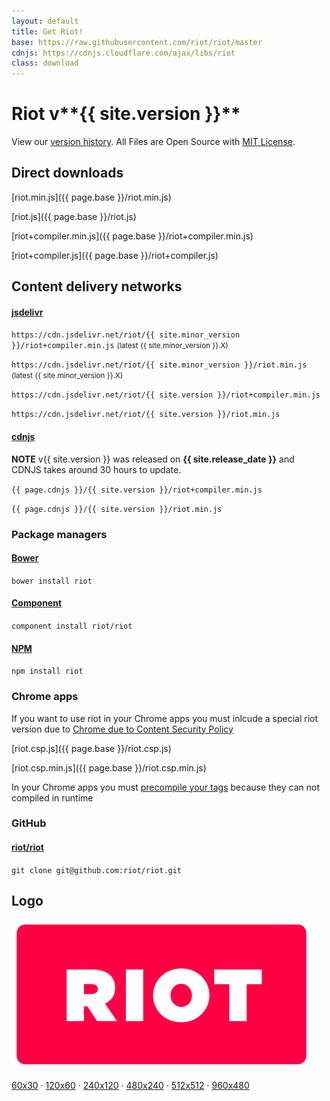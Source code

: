 ```yaml
---
layout: default
title: Get Riot!
base: https://raw.githubusercontent.com/riot/riot/master
cdnjs: https://cdnjs.cloudflare.com/ajax/libs/riot
class: download
---
```


# Riot v**{{ site.version }}**

View our [version history](/release-notes). All Files are Open Source with [MIT License](/license/).

## Direct downloads

[riot.min.js]({{ page.base }}/riot.min.js)

[riot.js]({{ page.base }}/riot.js)

[riot+compiler.min.js]({{ page.base }}/riot+compiler.min.js)

[riot+compiler.js]({{ page.base }}/riot+compiler.js)


## Content delivery networks


#### [jsdelivr](http://www.jsdelivr.com/#!riot)


`https://cdn.jsdelivr.net/riot/{{ site.minor_version }}/riot+compiler.min.js` <small>(latest {{ site.minor_version }}.X)</small>

`https://cdn.jsdelivr.net/riot/{{ site.minor_version }}/riot.min.js` <small>(latest {{ site.minor_version }}.X)</small>

`https://cdn.jsdelivr.net/riot/{{ site.version }}/riot+compiler.min.js`

`https://cdn.jsdelivr.net/riot/{{ site.version }}/riot.min.js`


#### [cdnjs](https://cdnjs.com/libraries/riot)

**NOTE** v{{ site.version }} was released on **{{ site.release_date }}** and CDNJS takes around 30 hours to update.


`{{ page.cdnjs }}/{{ site.version }}/riot+compiler.min.js`

`{{ page.cdnjs }}/{{ site.version }}/riot.min.js`


### Package managers

#### [Bower](http://bower.io/search/?q=riot.js)

`bower install riot`

#### [Component](http://component.github.io/?q=riot)

`component install riot/riot`

#### [NPM](https://www.npmjs.com/package/riot)

`npm install riot`

### Chrome apps

If you want to use riot in your Chrome apps you must inlcude a special riot version due to [Chrome due to Content Security Policy](https://github.com/riot/riot/issues/1076)

[riot.csp.js]({{ page.base }}/riot.csp.js)

[riot.csp.min.js]({{ page.base }}/riot.csp.min.js)

In your Chrome apps you must [precompile your tags](guide/compiler/#pre-compilation) because they can not compiled in runtime

### GitHub

#### [riot/riot](https://github.com/riot/riot)

`git clone git@github.com:riot/riot.git`

## Logo

![](/img/logo/riot480x.png)

[60x30](/img/logo/riot60x.png) &middot;
[120x60](/img/logo/riot120x.png) &middot;
[240x120](/img/logo/riot240x.png) &middot;
[480x240](/img/logo/riot480x.png) &middot;
[512x512](/img/logo/square.png) &middot;
[960x480](/img/logo/riot960x.png)
